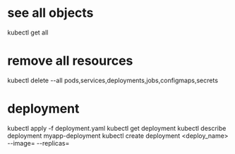 # see all objects
kubectl get all

# remove all resources
kubectl delete --all pods,services,deployments,jobs,configmaps,secrets

# deployment
kubectl apply -f deployment.yaml
kubectl get deployment
kubectl describe deployment myapp-deployment
kubectl create deployment <deploy_name> --image=<image> --replicas=<noOfRep>